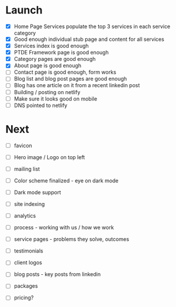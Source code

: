 # Launch

- [x] Home Page Services populate the top 3 services in each service category
- [x] Good enough individual stub page and content for all services
- [x] Services index is good enough
- [x] PTDE Framework page is good enough
- [x] Category pages are good enough
- [x] About page is good enough
- [ ] Contact page is good enough, form works
- [ ] Blog list and blog post pages are good enough
- [ ] Blog has one article on it from a recent linkedin post
- [ ] Building / posting on netlify
- [ ] Make sure it looks good on mobile
- [ ] DNS pointed to netlify

# Next

- [ ] favicon
- [ ] Hero image / Logo on top left
- [ ] mailing list
- [ ] Color scheme finalized - eye on dark mode
- [ ] Dark mode support
- [ ] site indexing
- [ ] analytics
- [ ] process - working with us / how we work
- [ ] service pages - problems they solve, outcomes
- [ ] testimonials
- [ ] client logos
- [ ] blog posts - key posts from linkedin
- [ ] packages
- [ ] pricing?

